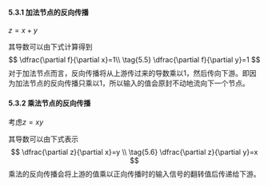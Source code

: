 #### 5.3.1 加法节点的反向传播

$z=x+y$

其导数可以由下式计算得到
$$
\dfrac{\partial f}{\partial x}=1\\  \tag{5.5}
\dfrac{\partial f}{\partial y}=1
$$
对于加法节点而言，反向传播将从上游传过来的导数乘以1，然后传向下游。即因为加法节点的反向传播只乘以1，所以输入的值会原封不动地流向下一个节点。

#### 5.3.2 乘法节点的反向传播

考虑$z=xy$

其导数可以由下式表示
$$
\dfrac{\partial z}{\partial x}=y \\ \tag{5.6}
\dfrac{\partial z}{\partial y}=x
$$
乘法的反向传播会将上游的值乘以正向传播时的输入信号的翻转值后传递给下游。

